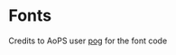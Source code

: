 # Fonts
Credits to AoPS user [pog](https://www.artofproblemsolving.com/community/user/pog) for the font code
